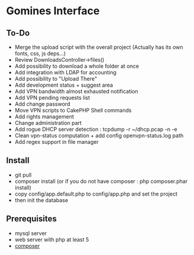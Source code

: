 # Gomines Interface

## To-Do
- Merge the upload script with the overall project (Actually has its own fonts, css, js deps...)
- Review DownloadsController->files()
- Add possibility to download a whole folder at once
- Add integration with LDAP for accounting
- Add possibility to "Upload There"
- Add development status + suggest area
- Add VPN bandwidth almost exhausted notification
- Add VPN pending requests list
- Add change password
- Move VPN scripts to CakePHP Shell commands
- Add rights management
- Change administration part
- Add rogue DHCP server detection : tcpdump -r ~/dhcp.pcap -n  -e
- Clean vpn-status computation + add config openvpn-status.log path
- Add regex support in file manager

## Install
- git pull
- composer install (or if you do not have composer : php composer.phar install)
- copy config/app.default.php to config/app.php and set the project
- then init the database

## Prerequisites
- mysql server
- web server with php at least 5
- [composer](https://getcomposer.org/)